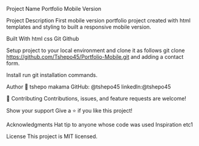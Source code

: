 Project Name
Portfolio Mobile Version 

Project Description
First mobile version portfolio project created with html templates and styling to built a responsive mobile version.

Built With
html css Git Github

Setup project to your local environment and clone it as follows git clone https://github.com/Tshepo45/Portfolio-Mobile.git and adding a contact form.

Install 
run git installation commands. 

Author
👤 tshepo makama
GitHub: @tshepo45 
linkedln:@tshepo45

🤝 Contributing
Contributions, issues, and feature requests are welcome!

Show your support
Give a ⭐️ if you like this project!

Acknowledgments
Hat tip to anyone whose code was used Inspiration etc1

License
This project is MIT licensed.
